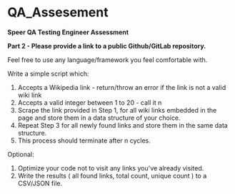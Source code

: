 # QA_Assesement



**Speer QA Testing Engineer Assessment**

**Part 2 - Please provide a link to a public Github/GitLab repository.**

Feel free to use any language/framework you feel comfortable with.

Write a simple script which:
1) Accepts a Wikipedia link - return/throw an error if the link is not a valid wiki link
2) Accepts a valid integer between 1 to 20 - call it n
3) Scrape the link provided in Step 1, for all wiki links embedded in the page and store them in a data structure of your choice.
4) Repeat Step 3 for all newly found links and store them in the same data structure.
5) This process should terminate after n cycles.

Optional:
1) Optimize your code not to visit any links you've already visited.
2) Write the results ( all found links, total count, unique count ) to a CSV/JSON file.  
